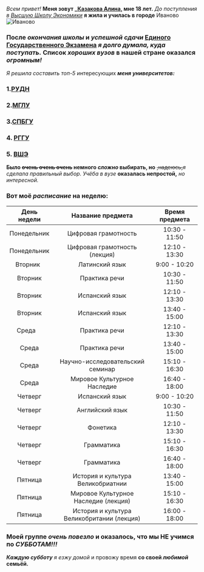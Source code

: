 _Всем привет!_ **Меня зовут _[Казакова Алина,](https://vk.com/flealina) мне 18 лет.** _До поступления в [Высшую Школу Экономики](https://www.hse.ru)_ **я жила и училась в городе** Иваново![Иваново](https://www.google.ru/url?sa=i&rct=j&q=&esrc=s&source=images&cd=&cad=rja&uact=8&ved=0ahUKEwiL3ofP4uvYAhXKlSwKHYYCCecQjRwIBw&url=https%3A%2F%2Fbestmaps.ru%2Fgoroda%2Fivanovo&psig=AOvVaw0ZOmHbknI4PfC01KztMXCA&ust=1516716983681962)
### После _окончания_ *школы* и ***успешной сдачи*** [Единого Государственного Экзамена](http://ege.edu.ru/ru/) _я долго думала, куда поступать._ Список *хороших вузов* в нашей стране оказался _огромным!_
_Я решила составить топ-5_ интересующих ***меня университетов:***
### 1.[РУДН](http://www.rudn.ru/) 
### 2.[МГЛУ](https://linguanet.ru)
### 3.[СПБГУ](http://spbu.ru)
### 4. [РГГУ](https://www.rsuh.ru/)
### 5. [ВШЭ](https://www.hse.ru)
 **Было ~~очень очень очень~~ немного _сложно_ выбирать, но** ~~,надеюсь,~~_я сделала правильный выбор._
 _Учёба в вузе_ **оказалась непростой,** _но интересной._
### **Вот моё _расписание_ на неделю:**
День недели | Название предмета | Время предмета
:---:|:---:|:---:
Понедельник| Цифровая грамотность | 10:30 - 11:50
Понедельник| Цифровая грамотность (лекция) | 12:10 - 13:30
Вторник    | Латинский язык | 9:00 - 10:20
Вторник    | Практика речи  | 10:30 - 11:50
Вторник    | Испанский язык | 12:10 - 13:30
Вторник    | Испанский язык | 13:40 - 15:00
Среда      | Практика речи  | 12:10 - 13:30
Среда      | Практика речи  | 13:40 - 15:00
Среда      |Научно-исследовательский семинар | 15:10 - 16:30
Среда      | Мировое Культурное Наследие | 16:40 - 18:00
Четверг | Испанский язык | 9:00 - 10:20
Четверг | Английский язык | 10:30 - 11:50
Четверг | Фонетика | 12:10 - 13:30
Четверг | Грамматика | 15:10 - 16:30
Четверг | Грамматика | 16:40 - 18:00
Пятница | История и культура Великобриатнии | 13:40 - 15:00
Пятница | Мировое Культурное Наследие (лекция) | 15:10 - 16:30
Пятница | История и культура Великобритании (лекция) | 16:00 - 18:00
### Моей группе _очень повезло_ и оказалось, что мы НЕ учимся по _СУББОТАМ!!!_
***Каждую субботу*** _я езжу домой_ и провожу время **со своей _любимой_ семьёй.**
